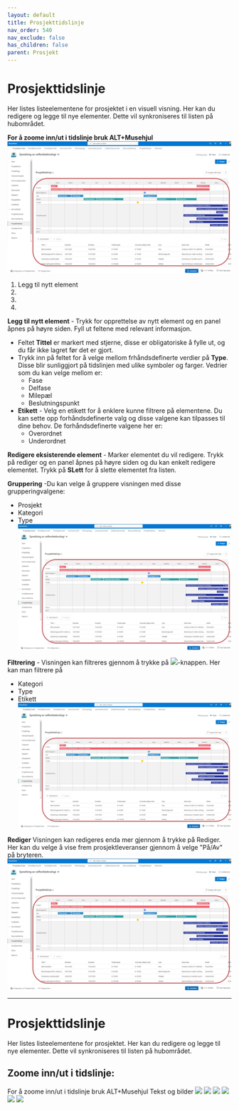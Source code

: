 ```yaml
---
layout: default
title: Prosjekttidslinje
nav_order: 540
nav_exclude: false
has_children: false
parent: Prosjekt
---
```


# Prosjekttidslinje
Her listes listeelementene for prosjektet i en visuell visning. 
Her kan du redigere og legge til nye elementer. Dette vil synkroniseres til listen på hubområdet. 

**For å zoome inn/ut i tidslinje bruk ALT+Musehjul**
![](./media/54-prosjekttidslinje.png) 
1. Legg til nytt element
2. 
3.
4.


**Legg til nytt element** - Trykk for opprettelse av nytt element og en panel åpnes på høyre siden. Fyll ut feltene med relevant informasjon.
- Feltet **Tittel** er markert med stjerne, disse er obligatoriske å fylle ut, og du får ikke lagret før det er gjort.
- Trykk inn på feltet for å velge mellom frhåndsdefinerte verdier på **Type**. Disse blir sunliggjort på tidslinjen med ulike symboler og farger.  Vedrier som du kan velge mellom er:
    - Fase
    - Delfase
    - Milepæl
    - Beslutningspunkt
- **Etikett** - Velg en etikett for å enklere kunne filtrere på elementene. Du kan sette opp forhåndsdefinerte valg og disse valgene kan tilpasses til dine behov. De forhåndsdefinerte valgene her er:
    - Overordnet
    - Underordnet
      
**Redigere eksisterende element** - Marker elementet du vil redigere. 
  Trykk på rediger og en panel åpnes på høyre siden og du kan enkelt redigere elementet. 
  Trykk på **SLett** for å slette elementet fra listen.
  
**Gruppering** -Du kan velge å gruppere visningen med disse grupperingvalgene:
- Prosjekt
- Kategori
- Type
![](./media/54-prosjekttidslinje.png) 
 
**Filtrering** - Visningen kan filtreres gjennom å trykke på ![](./media/FiltrerKnapp.png)-knappen. Her kan man filtrere på 
- Kategori
- Type
- Etikett
![](./media/54-prosjekttidslinje.png)

**Rediger**
Visningen kan redigeres enda mer gjennom å trykke på Rediger. Her kan du velge å vise frem prosjektleveranser gjennom å velge "På/Av" på bryteren.
![](./media/54-prosjekttidslinje.png)








-----------------------
# Prosjekttidslinje
Her listes listeelementene for prosjektet. Her kan du redigere og legge til nye elementer. Dette vil synkroniseres til listen på hubområdet. 
## Zoome inn/ut i tidslinje:
For å zoome inn/ut i tidslinje bruk ALT+Musehjul
Tekst og bilder
![](./media/prosjekttidslinje.png) 
![](./media/prosjekttidslinjeelement.png.png) 
![](./media/tidslinjenyttelement.png) 
![](./media/tidslinjefiltrer.png) 
![](./media/tidslinjegrupperetter.png) 
![](./media/gruppertettertype.png) 
